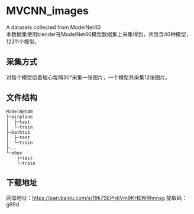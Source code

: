 # MVCNN_images
A datasets collected from ModelNet40  
本数据集使用blender在ModelNet40模型数据集上采集得到，共包含40种模型，12311个模型。  
## 采集方式
对每个模型绕着轴心每隔30°采集一张图片，一个模型共采集12张图片。  
## 文件结构
    ModelNet40
    ├─airplane
    │  ├─test
    │  └─train
    ├─bathtub
    │  ├─test
    │  └─train
    ├...
    └─xbox
        ├─test
        └─train
## 下载地址
网盘地址：https://pan.baidu.com/s/19k7SEPrdjVm9KHEWRhnnsg 提取码：g99d
